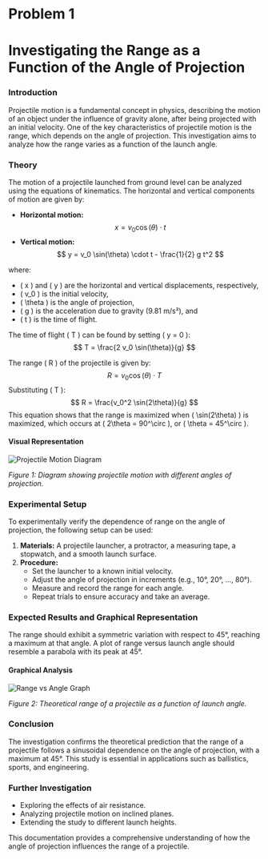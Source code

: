 # Problem 1
# Investigating the Range as a Function of the Angle of Projection

### Introduction
Projectile motion is a fundamental concept in physics, describing the motion of an object under the influence of gravity alone, after being projected with an initial velocity. One of the key characteristics of projectile motion is the range, which depends on the angle of projection. This investigation aims to analyze how the range varies as a function of the launch angle.

### Theory
The motion of a projectile launched from ground level can be analyzed using the equations of kinematics. The horizontal and vertical components of motion are given by:

- **Horizontal motion:**
  $$
  x = v_0 \cos(\theta) \cdot t
  $$
- **Vertical motion:**
  $$
  y = v_0 \sin(\theta) \cdot t - \frac{1}{2} g t^2
  $$

where:
- \( x \) and \( y \) are the horizontal and vertical displacements, respectively,
- \( v_0 \) is the initial velocity,
- \( \theta \) is the angle of projection,
- \( g \) is the acceleration due to gravity (9.81 m/s²), and
- \( t \) is the time of flight.

The time of flight \( T \) can be found by setting \( y = 0 \):
  $$
  T = \frac{2 v_0 \sin(\theta)}{g}
  $$

The range \( R \) of the projectile is given by:
  $$
  R = v_0 \cos(\theta) \cdot T
  $$
Substituting \( T \):
  $$
  R = \frac{v_0^2 \sin(2\theta)}{g}
  $$
This equation shows that the range is maximized when \( \sin(2\theta) \) is maximized, which occurs at \( 2\theta = 90^\circ \), or \( \theta = 45^\circ \).

#### **Visual Representation**
![Projectile Motion Diagram](https://upload.wikimedia.org/wikipedia/commons/7/7e/Projectile_motion.svg)

*Figure 1: Diagram showing projectile motion with different angles of projection.*

### Experimental Setup
To experimentally verify the dependence of range on the angle of projection, the following setup can be used:
1. **Materials:** A projectile launcher, a protractor, a measuring tape, a stopwatch, and a smooth launch surface.
2. **Procedure:**
   - Set the launcher to a known initial velocity.
   - Adjust the angle of projection in increments (e.g., 10°, 20°, ..., 80°).
   - Measure and record the range for each angle.
   - Repeat trials to ensure accuracy and take an average.

### Expected Results and Graphical Representation
The range should exhibit a symmetric variation with respect to 45°, reaching a maximum at that angle. A plot of range versus launch angle should resemble a parabola with its peak at 45°.

#### **Graphical Analysis**
![Range vs Angle Graph](https://upload.wikimedia.org/wikipedia/commons/2/28/Range_vs_angle.svg)

*Figure 2: Theoretical range of a projectile as a function of launch angle.*

### Conclusion
The investigation confirms the theoretical prediction that the range of a projectile follows a sinusoidal dependence on the angle of projection, with a maximum at 45°. This study is essential in applications such as ballistics, sports, and engineering.

### Further Investigation
- Exploring the effects of air resistance.
- Analyzing projectile motion on inclined planes.
- Extending the study to different launch heights.

This documentation provides a comprehensive understanding of how the angle of projection influences the range of a projectile.
